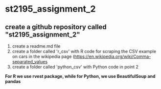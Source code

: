 # st2195_assignment_2
## create a github repository called "st2195_assignment_2"

1.  create a readme.md file
2.  create a folder called 'r_csv' with R code for scraping the CSV example on cars in the wikipedia page (<https://en.wikipedia.org/wiki/Comma-separated_values>
3.  create a folder called 'python_csv' with Python code in point 2

**For R we use rvest package, while for Python, we use BeautifulSoup and pandas**
